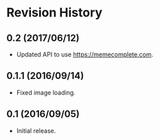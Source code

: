 # Revision History

## 0.2 (2017/06/12)

- Updated API to use https://memecomplete.com.

## 0.1.1 (2016/09/14)

- Fixed image loading.

## 0.1 (2016/09/05)

 - Initial release.
